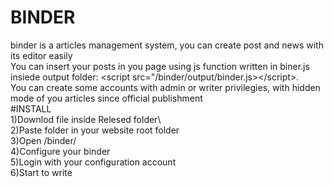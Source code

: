 # BINDER
binder is a articles management system, you can create post and news with its editor easily\
You can insert your posts in you page using js function written in biner.js insiede output folder: &lt;script src="/binder/output/binder.js>&lt;/script>.\
You can create some accounts with admin or writer privilegies, with hidden mode of you articles since official publishment\
#INSTALL\
1)Downlod file inside Relesed folder\                                                                                    
2)Paste folder in your website root folder\
3)Open /binder/ \
4)Configure your binder\
5)Login with your configuration account\
6)Start to write
